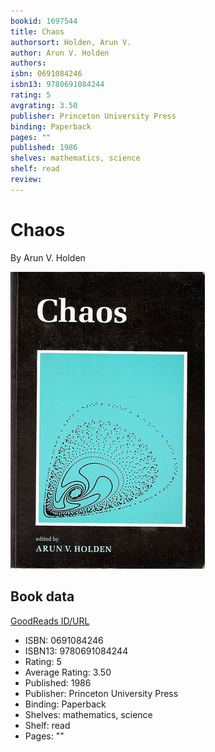 ```yaml
---
bookid: 1697544
title: Chaos
authorsort: Holden, Arun V.
author: Arun V. Holden
authors: 
isbn: 0691084246
isbn13: 9780691084244
rating: 5
avgrating: 3.50
publisher: Princeton University Press
binding: Paperback
pages: ""
published: 1986
shelves: mathematics, science
shelf: read
review: 
---
```


# Chaos

By Arun V. Holden

![](../../assets/bookcovers/1245120003l/1697544.jpg)

## Book data

[GoodReads ID/URL](https://www.goodreads.com/book/show/1697544)

- ISBN: 0691084246
- ISBN13: 9780691084244
- Rating: 5
- Average Rating: 3.50
- Published: 1986
- Publisher: Princeton University Press
- Binding: Paperback
- Shelves: mathematics, science
- Shelf: read
- Pages: ""

